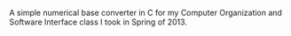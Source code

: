 A simple numerical base converter in C for my Computer Organization and Software Interface class I took in Spring of 2013.
